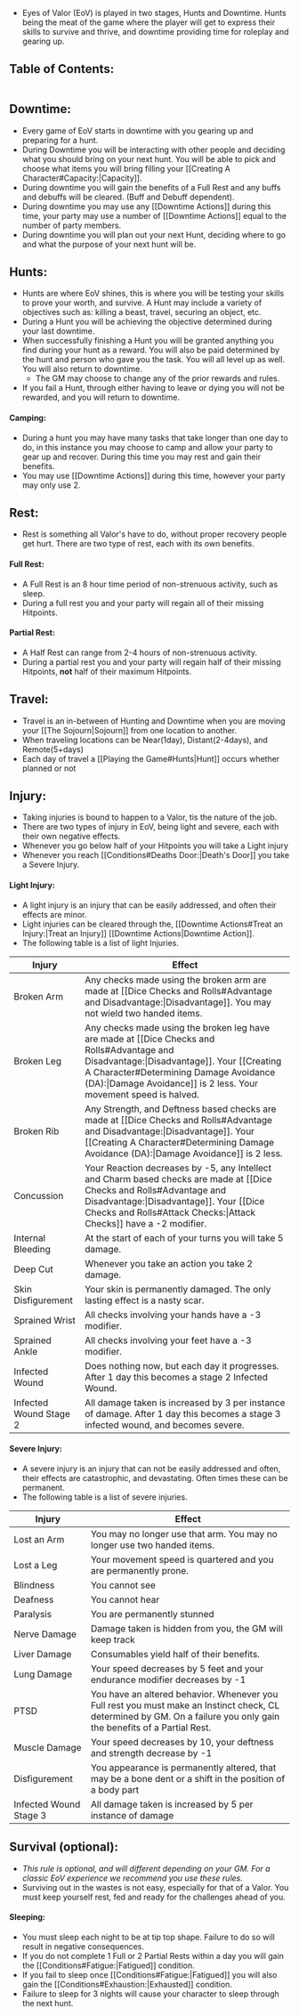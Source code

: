 - Eyes of Valor (EoV) is played in two stages, Hunts and Downtime. Hunts being the meat of the game where the player will get to express their skills to survive and thrive, and downtime providing time for roleplay and gearing up.
## Table of Contents:
```table-of-contents
```
## Downtime:
- Every game of EoV starts in downtime with you gearing up and preparing for a hunt. 
- During Downtime you will be interacting with other people and deciding what you should bring on your next hunt. You will be able to pick and choose what items you will bring filling your [[Creating A Character#Capacity:|Capacity]]. 
- During downtime you will gain the benefits of a Full Rest and any buffs and debuffs will be cleared. (Buff and Debuff dependent). 
- During downtime you may use any [[Downtime Actions]] during this time, your party may use a number of [[Downtime Actions]] equal to the number of party members. 
- During downtime you will plan out your next Hunt, deciding where to go and what the purpose of your next hunt will be.
## Hunts:
- Hunts are where EoV shines, this is where you will be testing your skills to prove your worth, and survive. A Hunt may include a variety of objectives such as: killing a beast, travel, securing an object, etc. 
- During a Hunt you will be achieving the objective determined during your last downtime.
- When successfully finishing a Hunt you will be granted anything you find during your hunt as a reward. You will also be paid determined by the hunt and person who gave you the task. You will all level up as well. You will also return to downtime. 
	- The GM may choose to change any of the prior rewards and rules.
- If you fail a Hunt, through either having to leave or dying you will not be rewarded, and you will return to downtime. 
#### Camping:
- During a hunt you may have many tasks that take longer than one day to do, in this instance you may choose to camp and allow your party to gear up and recover. During this time you may rest and gain their benefits. 
- You may use [[Downtime Actions]] during this time, however your party may only use 2. 
## Rest:
- Rest is something all Valor's have to do, without proper recovery people get hurt. There are two type of rest, each with its own benefits.
#### Full Rest:
- A Full Rest is an 8 hour time period of non-strenuous activity, such as sleep. 
- During a full rest you and your party will regain all of their missing Hitpoints. 
#### Partial Rest:
- A Half Rest can range from 2-4 hours of non-strenuous activity. 
- During a partial rest you and your party will regain half of their missing Hitpoints, **not** half of their maximum Hitpoints. 
## Travel:
- Travel is an in-between of Hunting and Downtime when you are moving your [[The Sojourn|Sojourn]] from one location to another. 
- When traveling locations can be Near(1day), Distant(2-4days), and Remote(5+days)
- Each day of travel a [[Playing the Game#Hunts|Hunt]] occurs whether planned or not
## Injury:
- Taking injuries is bound to happen to a Valor, tis the nature of the job. 
- There are two types of injury in EoV, being light and severe, each with their own negative effects.
- Whenever you go below half of your Hitpoints you will take a Light injury
- Whenever you reach [[Conditions#Deaths Door:|Death's Door]] you take a Severe Injury.
#### Light Injury:
- A light injury is an injury that can be easily addressed, and often their effects are minor.
- Light injuries can be cleared through the, [[Downtime Actions#Treat an Injury:|Treat an Injury]] [[Downtime Actions|Downtime Action]].
- The following table is a list of light Injuries. 

| Injury                 | Effect                                                                                                                                                                                                                                                  |
| ---------------------- | ------------------------------------------------------------------------------------------------------------------------------------------------------------------------------------------------------------------------------------------------------- |
| Broken Arm             | Any checks made using the broken arm are made at [[Dice Checks and Rolls#Advantage and Disadvantage:\|Disadvantage]]. You may not wield two handed items.                                                                                               |
| Broken Leg             | Any checks made using the broken leg have are made at [[Dice Checks and Rolls#Advantage and Disadvantage:\|Disadvantage]]. Your [[Creating A Character#Determining Damage Avoidance (DA):\|Damage Avoidance]] is 2 less. Your movement speed is halved. |
| Broken Rib             | Any Strength, and Deftness based checks are made at [[Dice Checks and Rolls#Advantage and Disadvantage:\|Disadvantage]]. Your [[Creating A Character#Determining Damage Avoidance (DA):\|Damage Avoidance]] is 2 less.                                  |
| Concussion             | Your Reaction decreases by -5, any Intellect and Charm based checks are made at [[Dice Checks and Rolls#Advantage and Disadvantage:\|Disadvantage]]. Your [[Dice Checks and Rolls#Attack Checks:\|Attack Checks]] have a -2 modifier.                   |
| Internal Bleeding      | At the start of each of your turns you will take 5 damage.                                                                                                                                                                                              |
| Deep Cut               | Whenever you take an action you take 2 damage.                                                                                                                                                                                                          |
| Skin Disfigurement     | Your skin is permanently damaged. The only lasting effect is a nasty scar.                                                                                                                                                                              |
| Sprained Wrist         | All checks involving your hands have a -3 modifier.                                                                                                                                                                                                     |
| Sprained Ankle         | All checks involving your feet have a -3 modifier.                                                                                                                                                                                                      |
| Infected Wound         | Does nothing now, but each day it progresses. After 1 day this becomes a stage 2 Infected Wound.                                                                                                                                                        |
| Infected Wound Stage 2 | All damage taken is increased by 3 per instance of damage. After 1 day this becomes a stage 3 infected wound, and becomes severe.                                                                                                                       |

#### Severe Injury:
- A severe injury is an injury that can not be easily addressed and often, their effects are catastrophic, and devastating. Often times these can be permanent. 
- The following table is a list of severe injuries. 

| Injury                 | Effect                                                                                                                                                                |
| ---------------------- | --------------------------------------------------------------------------------------------------------------------------------------------------------------------- |
| Lost an Arm            | You may no longer use that arm. You may no longer use two handed items.                                                                                               |
| Lost a Leg             | Your movement speed is quartered and you are permanently prone.                                                                                                       |
| Blindness              | You cannot see                                                                                                                                                        |
| Deafness               | You cannot hear                                                                                                                                                       |
| Paralysis              | You are permanently stunned                                                                                                                                           |
| Nerve Damage           | Damage taken is hidden from you, the GM will keep track                                                                                                               |
| Liver Damage           | Consumables yield half of their benefits.                                                                                                                             |
| Lung Damage            | Your speed decreases by 5 feet and your endurance modifier decreases by -1                                                                                            |
| PTSD                   | You have an altered behavior. Whenever you Full rest you must make an Instinct check, CL determined by GM. On a failure you only gain the benefits of a Partial Rest. |
| Muscle Damage          | Your speed decreases by 10, your deftness and strength decrease by -1                                                                                                 |
| Disfigurement          | You appearance is permanently altered, that may be a bone dent or a shift in the position of a body part                                                              |
| Infected Wound Stage 3 | All damage taken is increased by 5 per instance of damage                                                                                                             |

## Survival (optional):
- *This rule is optional, and will different depending on your GM. For a classic EoV experience we recommend you use these rules.*
- Surviving out in the wastes is not easy, especially for that of a Valor. You must keep yourself rest, fed and ready for the challenges ahead of you.
#### Sleeping:
- You must sleep each night to be at tip top shape. Failure to do so will result in negative consequences.
- If you do not complete 1 Full or 2 Partial Rests within a day you will gain the [[Conditions#Fatigue:|Fatigued]] condition.
- If you fail to sleep once [[Conditions#Fatigue:|Fatigued]] you will also gain the [[Conditions#Exhaustion:|Exhausted]] condition.
- Failure to sleep for 3 nights will cause your character to sleep through the next hunt.

